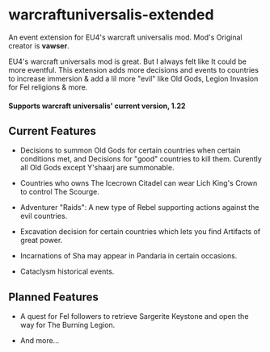 # warcraftuniversalis-extended
An event extension for EU4's warcraft universalis mod. Mod's Original creator is **vawser**.

EU4's warcraft universalis mod is great. But I always felt like It could be more eventful. 
This extension adds more decisions and events to countries to increase immersion & add a lil more "evil" like Old Gods, 
Legion Invasion for Fel religions & more.

#### Supports warcraft universalis' current version, 1.22

## Current Features

* Decisions to summon Old Gods for certain countries when certain conditions met, and Decisions for "good" countries to kill them. Curently all Old Gods except Y'shaarj are summonable.

* Countries who owns The Icecrown Citadel can wear Lich King's Crown to control The Scourge.

* Adventurer "Raids": A new type of Rebel supporting actions against the evil countries.

* Excavation decision for certain countries which lets you find Artifacts of great power.

* Incarnations of Sha may appear in Pandaria in certain occasions.

* Cataclysm historical events.

## Planned Features


* A quest for Fel followers to retrieve Sargerite Keystone and open the way for The Burning Legion.

* And more...
